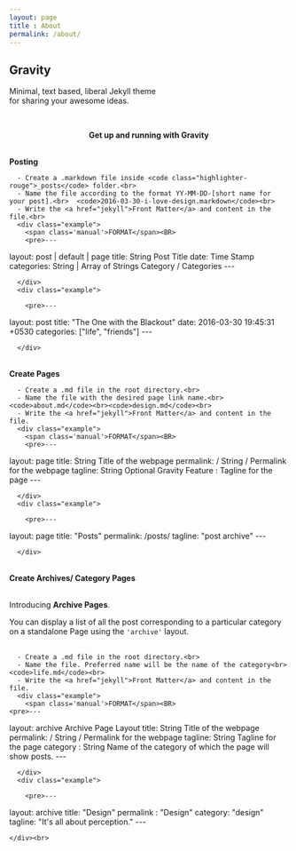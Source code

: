 ```yaml
---
layout: page
title : About
permalink: /about/
---
```


<h2>Gravity</h2>
<p>Minimal, text based, liberal Jekyll theme<br>for sharing your awesome ideas.</p>
<br>
<center><p ><strong><span class="manual">Get up and running with</span> Gravity</strong></p></center>
<br>
<div class="manual-post">
  <div class="manual manual-title">
  <strong>Posting</strong>
  </div>
<p>  <div class="manual-content">

```
  - Create a .markdown file inside <code class="highlighter-rouge">_posts</code> folder.<br>
  - Name the file according to the format YY-MM-DD-[short name for your post].<br>  <code>2016-03-30-i-love-design.markdown</code><br>
  - Write the <a href="jekyll">Front Matter</a> and content in the file.<br>
  <div class="example">
    <span class='manual'>FORMAT</span><BR>
    <pre>---
```

layout: post | default | page
title:  String<span class="hint"> Post Title</span>
date:   Time Stamp
categories: String | Array of Strings<span class="hint"> Category / Categories </span>
\---</pre>

```
  </div>
  <div class="example">

    <pre>---
```

layout: post
title:  "The One with the Blackout"
date:   2016-03-30 19:45:31 +0530
categories: ["life", "friends"]
\---</pre>

```
  </div>
```

  </div>
</p>
</div>
<br>
<div class="manual-post">
  <div class="manual manual-title">
  <strong>Create Pages</strong>
  </div>
<p>  <div class="manual-content">

```
  - Create a .md file in the root directory.<br>
  - Name the file with the desired page link name.<br>  <code>about.md</code><br><code>design.md</code><br>
  - Write the <a href="jekyll">Front Matter</a> and content in the file.
  <div class="example">
    <span class='manual'>FORMAT</span><BR>
    <pre>---
```

layout: page
title: String <span class="hint">Title of the webpage</span>
permalink: / String / <span class="hint">Permalink for the webpage</span>
tagline: String <span class="hint">Optional Gravity Feature : Tagline for the page</span>
\---</pre>

```
  </div>
  <div class="example">

    <pre>---
```

layout: page
title:  "Posts"
permalink:   /posts/
tagline: "post archive"
\---</pre>

```
  </div>
```

  </div>
</p>
</div>
<br>
<div class="manual-post">
  <div class="manual manual-title">
  <strong>Create Archives/ Category Pages</strong><br>
</div><br>
<div class="archiveIntro">
  <p>
    Introducing <strong>Archive Pages</strong>.<br></p>
  <span class="archive-intro">  You can display a list of all the post corresponding to a particular category on a standalone Page using the <code>'archive'</code> layout.
</span>
</div>
<br>

<p>  <div class="manual-content">

```
  - Create a .md file in the root directory.<br>
  - Name the file. Preferred name will be the name of the category<br>  <code>life.md</code><br>
  - Write the <a href="jekyll">Front Matter</a> and content in the file.
  <div class="example">
    <span class='manual'>FORMAT</span><BR>
<pre>---
```

layout: archive<span class="hint"> Archive Page Layout</span>
title: String <span class="hint">Title of the webpage</span>
permalink: / String / <span class="hint">Permalink for the webpage</span>
tagline: String <span class="hint"> Tagline for the page</span>
category : String <span class="hint"> Name of the category of which the page will show posts.</span>
\---</pre>

```
  </div>
  <div class="example">

    <pre>---
```

layout: archive
title:  "Design"
permalink : "Design"
category: "design"
tagline: "It's all about perception."
\---</pre>

```
</div><br>
```

  </div>
</p>
</div>

